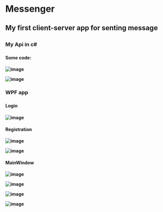 # Messenger
<H2>My first client-server app for senting message<H2>

<H3>My Api in c#<H3>
<H4>Some code:<H4>

![image](https://user-images.githubusercontent.com/81188162/193998798-01711a43-1317-4f4f-9cf3-0327795f1712.png)

![image](https://user-images.githubusercontent.com/81188162/193998822-1695fec2-4c8f-4018-a897-ec92a9a5b75d.png)

<H3>WPF app<H3>

<H4>Login<H4>

![image](https://user-images.githubusercontent.com/81188162/194002487-3dd33637-268b-40ac-81a9-a5b64b63f2a1.png)


<H4>Registration<H4>

![image](https://user-images.githubusercontent.com/81188162/194002401-719c357c-e856-4865-a9b2-32914cd39c7a.png)

![image](https://user-images.githubusercontent.com/81188162/194002703-764e853c-dbcd-4f8d-96ad-45b6ef98df28.png)


<H4>MainWindow<H4>

![image](https://user-images.githubusercontent.com/81188162/194003840-1c012814-15e0-446b-bda6-9a3c9b7c68f7.png)


![image](https://user-images.githubusercontent.com/81188162/194003724-aaba9a34-e774-46e4-a214-ff28cdb90cb8.png)

![image](https://user-images.githubusercontent.com/81188162/194004532-38ce8513-a01d-4ac5-8f57-aad9aad39cdd.png)

![image](https://user-images.githubusercontent.com/81188162/194004593-3a8dbc7d-757c-4b40-84e6-d6c1f50cf684.png)



